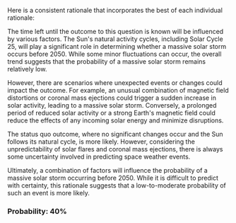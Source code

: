 Here is a consistent rationale that incorporates the best of each individual rationale:

The time left until the outcome to this question is known will be influenced by various factors. The Sun's natural activity cycles, including Solar Cycle 25, will play a significant role in determining whether a massive solar storm occurs before 2050. While some minor fluctuations can occur, the overall trend suggests that the probability of a massive solar storm remains relatively low.

However, there are scenarios where unexpected events or changes could impact the outcome. For example, an unusual combination of magnetic field distortions or coronal mass ejections could trigger a sudden increase in solar activity, leading to a massive solar storm. Conversely, a prolonged period of reduced solar activity or a strong Earth's magnetic field could reduce the effects of any incoming solar energy and minimize disruptions.

The status quo outcome, where no significant changes occur and the Sun follows its natural cycle, is more likely. However, considering the unpredictability of solar flares and coronal mass ejections, there is always some uncertainty involved in predicting space weather events.

Ultimately, a combination of factors will influence the probability of a massive solar storm occurring before 2050. While it is difficult to predict with certainty, this rationale suggests that a low-to-moderate probability of such an event is more likely.

### Probability: 40%